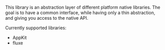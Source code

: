This library is an abstraction layer of different platform native libraries.
The goal is to have a common interface, while having only a thin abstraction, and giving you access to the native API.

Currently supported libraries:
- AppKit
- fluxe
